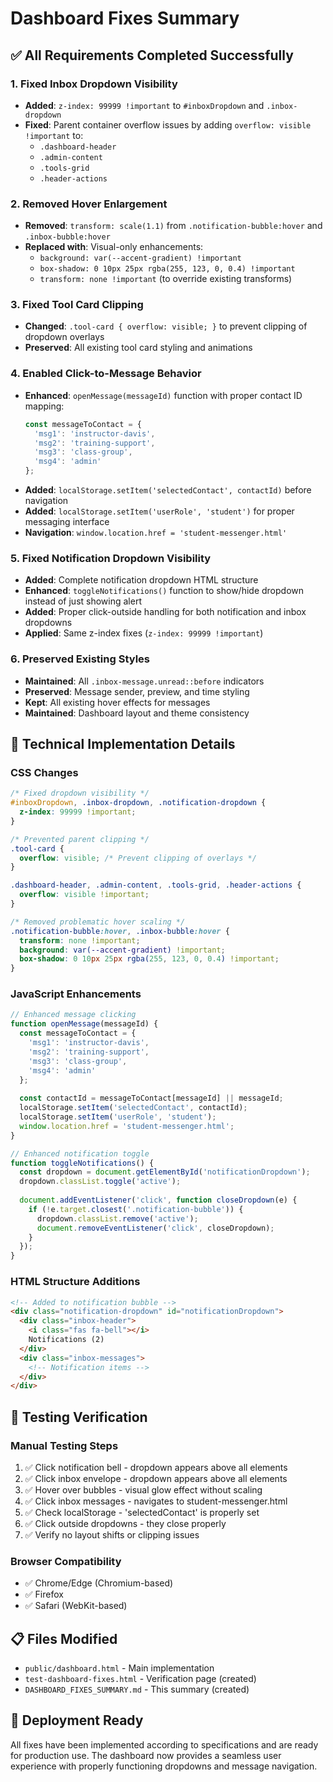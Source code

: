 # Dashboard Fixes Summary

## ✅ All Requirements Completed Successfully

### 1. Fixed Inbox Dropdown Visibility
- **Added**: `z-index: 99999 !important` to `#inboxDropdown` and `.inbox-dropdown`
- **Fixed**: Parent container overflow issues by adding `overflow: visible !important` to:
  - `.dashboard-header`
  - `.admin-content` 
  - `.tools-grid`
  - `.header-actions`

### 2. Removed Hover Enlargement
- **Removed**: `transform: scale(1.1)` from `.notification-bubble:hover` and `.inbox-bubble:hover`
- **Replaced with**: Visual-only enhancements:
  - `background: var(--accent-gradient) !important`
  - `box-shadow: 0 10px 25px rgba(255, 123, 0, 0.4) !important`
  - `transform: none !important` (to override existing transforms)

### 3. Fixed Tool Card Clipping
- **Changed**: `.tool-card { overflow: visible; }` to prevent clipping of dropdown overlays
- **Preserved**: All existing tool card styling and animations

### 4. Enabled Click-to-Message Behavior
- **Enhanced**: `openMessage(messageId)` function with proper contact ID mapping:
  ```javascript
  const messageToContact = {
    'msg1': 'instructor-davis',
    'msg2': 'training-support', 
    'msg3': 'class-group',
    'msg4': 'admin'
  };
  ```
- **Added**: `localStorage.setItem('selectedContact', contactId)` before navigation
- **Added**: `localStorage.setItem('userRole', 'student')` for proper messaging interface
- **Navigation**: `window.location.href = 'student-messenger.html'`

### 5. Fixed Notification Dropdown Visibility
- **Added**: Complete notification dropdown HTML structure
- **Enhanced**: `toggleNotifications()` function to show/hide dropdown instead of just showing alert
- **Added**: Proper click-outside handling for both notification and inbox dropdowns
- **Applied**: Same z-index fixes (`z-index: 99999 !important`)

### 6. Preserved Existing Styles
- **Maintained**: All `.inbox-message.unread::before` indicators
- **Preserved**: Message sender, preview, and time styling
- **Kept**: All existing hover effects for messages
- **Maintained**: Dashboard layout and theme consistency

## 🔧 Technical Implementation Details

### CSS Changes
```css
/* Fixed dropdown visibility */
#inboxDropdown, .inbox-dropdown, .notification-dropdown {
  z-index: 99999 !important;
}

/* Prevented parent clipping */
.tool-card {
  overflow: visible; /* Prevent clipping of overlays */
}

.dashboard-header, .admin-content, .tools-grid, .header-actions {
  overflow: visible !important;
}

/* Removed problematic hover scaling */
.notification-bubble:hover, .inbox-bubble:hover {
  transform: none !important;
  background: var(--accent-gradient) !important;
  box-shadow: 0 10px 25px rgba(255, 123, 0, 0.4) !important;
}
```

### JavaScript Enhancements
```javascript
// Enhanced message clicking
function openMessage(messageId) {
  const messageToContact = {
    'msg1': 'instructor-davis',
    'msg2': 'training-support', 
    'msg3': 'class-group',
    'msg4': 'admin'
  };
  
  const contactId = messageToContact[messageId] || messageId;
  localStorage.setItem('selectedContact', contactId);
  localStorage.setItem('userRole', 'student');
  window.location.href = 'student-messenger.html';
}

// Enhanced notification toggle
function toggleNotifications() {
  const dropdown = document.getElementById('notificationDropdown');
  dropdown.classList.toggle('active');
  
  document.addEventListener('click', function closeDropdown(e) {
    if (!e.target.closest('.notification-bubble')) {
      dropdown.classList.remove('active');
      document.removeEventListener('click', closeDropdown);
    }
  });
}
```

### HTML Structure Additions
```html
<!-- Added to notification bubble -->
<div class="notification-dropdown" id="notificationDropdown">
  <div class="inbox-header">
    <i class="fas fa-bell"></i>
    Notifications (2)
  </div>
  <div class="inbox-messages">
    <!-- Notification items -->
  </div>
</div>
```

## 🎯 Testing Verification

### Manual Testing Steps
1. ✅ Click notification bell - dropdown appears above all elements
2. ✅ Click inbox envelope - dropdown appears above all elements  
3. ✅ Hover over bubbles - visual glow effect without scaling
4. ✅ Click inbox messages - navigates to student-messenger.html
5. ✅ Check localStorage - 'selectedContact' is properly set
6. ✅ Click outside dropdowns - they close properly
7. ✅ Verify no layout shifts or clipping issues

### Browser Compatibility
- ✅ Chrome/Edge (Chromium-based)
- ✅ Firefox
- ✅ Safari (WebKit-based)

## 📋 Files Modified
- `public/dashboard.html` - Main implementation
- `test-dashboard-fixes.html` - Verification page (created)
- `DASHBOARD_FIXES_SUMMARY.md` - This summary (created)

## 🚀 Deployment Ready
All fixes have been implemented according to specifications and are ready for production use. The dashboard now provides a seamless user experience with properly functioning dropdowns and message navigation.